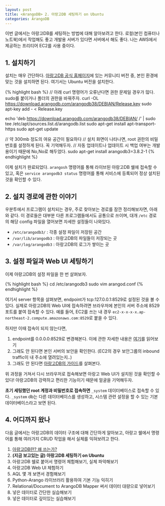 ```yaml
---
layout: post
title: <ArangoDB> 2. 아랑고DB 세팅하기 on Ubuntu 
categories: ArangoDB
---
```

  
<div class="message">
이번 글에서는 아랑고DB를 세팅하는 방법에 대해 알아보려고 한다. 로컬(본인 컴퓨터나 노트북)에서 작업해도 좋고 개발용 서버가 있다면 서버에서 해도 좋다. 나는 AWS에서 제공하는 프리티어 EC2를 사용 중이다.
</div>

## 1. 설치하기
  설치는 매우 간단하다. [아랑고DB 공식 홈페이지](https://www.arangodb.com/download-major/)에 있는 커뮤니티 버전 중, 본인 환경에 맞는 것을 설치하면 된다. 여기서는 Ubuntu 버전을 설치한다.
  
{% highlight bash %}
// 아래 curl 명령어가 오류난다면 권한 문제일 경우가 많다. sudo를 붙이거나 폴더의 권한을 바꿔주자.
curl -OL https://download.arangodb.com/arangodb38/DEBIAN/Release.key
sudo apt-key add - < Release.key
                                
echo 'deb https://download.arangodb.com/arangodb38/DEBIAN/ /' | sudo tee /etc/apt/sources.list.d/arangodb.list
sudo apt-get install apt-transport-https
sudo apt-get update
                                
// 약 300mb 정도의 여유 공간이 필요하다
// 설치 화면이 나타나면, root 권한의 비밀번호를 설정하게 된다. 꼭 기억해두자.
// 자동 업데이트나 업데이트 시 백업 여부는 개발용이기 때문에 No,No로 해두었다.
sudo apt-get install arangodb3=3.8.2-1
{% endhighlight %}

이제 설치가 완료되었다. `arangosh` 명령어를 통해 라이브된 아랑고DB 쉘에 접속할 수 있고, 혹은 `service arangodb3 status` 명령어를 통해 서비스에 등록되어 정상 설치된 것을 확인할 수 있다.
                                
## 2. 설치 경로에 관한 이야기

우분투에서 프로그램이 설치되는 경우, 주로 찾아보는 경로를 잠깐 정리해보자면, 아래와 같다. 이 경로들은 대부분 다른 프로그램들에서도 공통으로 쓰이며, 대개 `/etc` 경로의 해당 config 파일을 열어보면 자세한 설정들이 나와있다.
- `/etc/arangodb3/` : 각종 설정 파일이 저장된 공간
- `/var/lib/arangodb3` : 아랑고DB의 파일들이 저장되는 곳
- `/var/log/arangodb3` : 아랑고DB의 로그가 쌓이는 곳

## 3. 설정 파일과 Web UI 세팅하기
이제 아랑고DB의 설정 파일을 한 번 살펴보자.
                                
{% highlight bash %}
cd /etc/arangodb3
sudo vim arangod.conf
{% endhighlight %}   
                                
여기서 server 항목을 살펴보면, endpoint가 tcp:127.0.0.1:8529로 설정된 것을 볼 수 있다.
실제로 아랑고DB의 Web UI에 접속하려면 브라우저에 본인의 서버 주소에 8529 포트를 붙여 접속할 수 있다. 예를 들어, EC2를 쓰는 내 경우 `ec2-x-x-x-x.ap-northeast-2.compute.amazonaws.com:8529`로 붙을 수 있다.

하지만 이때 접속이 되지 않는다면, 
1) endpoint를 0.0.0.0:8529로 변경해본다. 이에 관한 자세한 내용은 [여기](https://superuser.com/questions/949428/whats-the-difference-between-127-0-0-1-and-0-0-0-0)를 읽어보기
2) 그래도 안 된다면 본인 서버의 보안을 확인한다. (EC2의 경우 보안그룹의 inbound traffic이 내 주소에 열려있는지..)
3) 그래도 안 된다면 [아랑고DB의 가이드](https://www.arangodb.com/docs/stable/troubleshooting-arangod.html)를 살펴본다.
                                
위 과정을 거쳐서 다시 브라우저로 접속해보면 아랑고 Web UI가 설치된 것을 확인할 수 있다! 아랑고DB의 강력하고 편리한 기능이기 때문에 얼굴을 기억해두자.

**초기 세팅했던 root 계정과 비밀번호로 접속하면** `_system` 데이터베이스로 접속할 수 있다. `_system` db는 다른 데이터베이스를 생성하고, 시스템 관련 설정을 할 수 있는 기본 데이터베이스라고 보면 된다.
                     
## 4. 어디까지 왔나
다음 글에서는 아랑고DB의 데이터 구조에 대해 간단하게 알아보고, 아랑고 쉘에서 명령어를 통해 여러가지 CRUD 작업을 해서 실체를 익혀보려고 한다.
  
1. [아랑고DB란? 왜 쓰는가?](https://ud803.github.io/arangodb/2021/10/31/ArangoDB-1/)
2. **(지금 보고있는 글) 아랑고DB 세팅하기 on Ubuntu**
3. 아랑고DB 쉘로 붙어서 명령어 체험해보기, 실체 파악해보기
4. 아랑고DB Web UI 체험하기
5. AQL 몇 개 보면서 경험해보기
6. Python-Arango 라이브러리 활용하여 기본 기능 익히기
7. Relational/Document to ArangoDB Mapper 써서 데이터 대량으로 넣어보기
8. 넣은 데이터로 간단한 실습해보기
9. 넣은 데이터로 깊이있는 실습해보기
